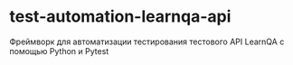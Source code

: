 # test-automation-learnqa-api

Фреймворк для автоматизации тестирования тестового API LearnQA с помощью Python и Pytest
